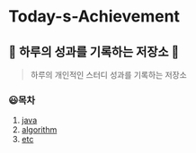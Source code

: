 # Today-s-Achievement
:book: 하루의 성과를 기록하는 저장소 :muscle:
--
>하루의 개인적인 스터디 성과를 기록하는 저장소

### :smiley:목차
 1. [java](#https://github.com/puregyu/Today-s-Achievement/blob/master/java)
 2. [algorithm](#https://github.com/puregyu/Today-s-Achievement/blob/master/algorithm/algorithm.md)
 3. [etc](#https://github.com/puregyu/Today-s-Achievement/blob/master/algorithm/etc)